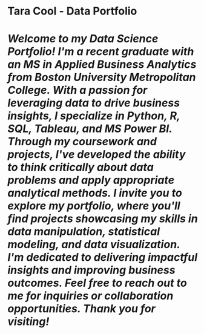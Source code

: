 # **Tara Cool - Data Portfolio**

# *Welcome to my Data Science Portfolio! I'm a recent graduate with an MS in Applied Business Analytics from Boston University Metropolitan College. With a passion for leveraging data to drive business insights, I specialize in Python, R, SQL, Tableau, and MS Power BI. Through my coursework and projects, I've developed the ability to think critically about data problems and apply appropriate analytical methods. I invite you to explore my portfolio, where you'll find projects showcasing my skills in data manipulation, statistical modeling, and data visualization. I'm dedicated to delivering impactful insights and improving business outcomes. Feel free to reach out to me for inquiries or collaboration opportunities. Thank you for visiting!*
